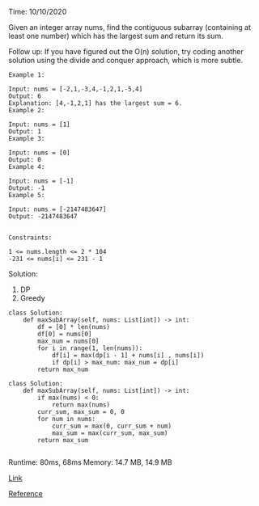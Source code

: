 Time: 10/10/2020

Given an integer array nums, find the contiguous subarray (containing at least one number) which has the largest sum and return its sum.

Follow up: If you have figured out the O(n) solution, try coding another solution using the divide and conquer approach, which is more subtle.

```
Example 1:

Input: nums = [-2,1,-3,4,-1,2,1,-5,4]
Output: 6
Explanation: [4,-1,2,1] has the largest sum = 6.
Example 2:

Input: nums = [1]
Output: 1
Example 3:

Input: nums = [0]
Output: 0
Example 4:

Input: nums = [-1]
Output: -1
Example 5:

Input: nums = [-2147483647]
Output: -2147483647
 

Constraints:

1 <= nums.length <= 2 * 104
-231 <= nums[i] <= 231 - 1
```

Solution:
1. DP
2. Greedy

```
class Solution:
    def maxSubArray(self, nums: List[int]) -> int:
        df = [0] * len(nums)
        df[0] = nums[0]
        max_num = nums[0]
        for i in range(1, len(nums)):
            df[i] = max(dp[i - 1] + nums[i] , nums[i])
            if dp[i] > max_num: max_num = dp[i]
        return max_num
```

```
class Solution:
    def maxSubArray(self, nums: List[int]) -> int:
        if max(nums) < 0:
            return max(nums)
        curr_sum, max_sum = 0, 0
        for num in nums:
            curr_sum = max(0, curr_sum + num)
            max_sum = max(curr_sum, max_sum)
        return max_sum
        

```

Runtime: 80ms, 68ms
Memory: 14.7 MB, 14.9 MB

[Link](https://leetcode.com/problems/maximum-subarray/)

[Reference](https://zhenyu0519.github.io/2020/02/18/lc53/)

